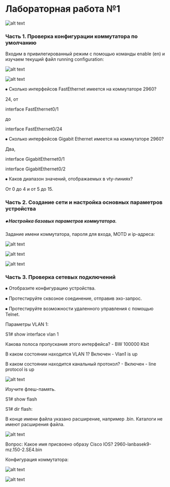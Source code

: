 # Лабораторная работа №1
![alt text](https://raw.githubusercontent.com/rpv101101/OTUS-homework/main/lab1/img/2022-10-01%2018_50_04-Lab_Basic_Switch_Configuration-1801-36784d.docx%20-%20WordPad.png)
### Часть 1. Проверка конфигурации коммутатора по умолчанию

Входим в привилегированный режим с помощью команды enable (en) и изучаем текущий файл running configuration:

![alt text](https://raw.githubusercontent.com/rpv101101/OTUS-homework/main/lab1/img/2022-10-01%2015_02_41-PC0.png)

![alt text](https://raw.githubusercontent.com/rpv101101/OTUS-homework/main/lab1/img/2022-10-01%2015_03_10-PC0.png)

⦁ Сколько интерфейсов FastEthernet имеется на коммутаторе 2960?

24, от

interface FastEthernet0/1

до

interface FastEthernet0/24

⦁ Сколько интерфейсов Gigabit Ethernet имеется на коммутаторе 2960?

Два, 

interface GigabitEthernet0/1

interface GigabitEthernet0/2

⦁ Каков диапазон значений, отображаемых в vty-линиях?

От 0 до 4 и от 5 до 15.

### Часть 2. Создание сети и настройка основных параметров устройства
##### ⦁	Настройка базовых параметров коммутатора.


Задание имени коммутатора, пароля для входа, MOTD и ip-адреса: 

![alt text](https://raw.githubusercontent.com/rpv101101/OTUS-homework/main/lab1/img/2022-10-01%2015_17_15-PC0.png)

![alt text](https://raw.githubusercontent.com/rpv101101/OTUS-homework/main/lab1/img/2022-10-01%2015_49_41-PC0.png)

![alt text](https://raw.githubusercontent.com/rpv101101/OTUS-homework/main/lab1/img/2022-10-01%2015_28_52-PC0.png)


### Часть 3. Проверка сетевых подключений
⦁	Отобразите конфигурацию устройства.

⦁	Протестируйте сквозное соединение, отправив эхо-запрос.

⦁	Протестируйте возможности удаленного управления с помощью Telnet.

Параметры VLAN 1:

S1# show interface vlan 1 

Какова полоса пропускания этого интерфейса? - BW 100000 Kbit

В каком состоянии находится VLAN 1? Включен - Vlan1 is up

В каком состоянии находится канальный протокол? - Включен -  line protocol is up

![alt text](https://raw.githubusercontent.com/rpv101101/OTUS-homework/main/lab1/img/2022-10-01%2016_17_26-PC0.png)

Изучите флеш-память.

S1# show flash 

S1# dir flash: 

В конце имени файла указано расширение, например .bin. Каталоги не имеют расширения файла.

![alt text](https://raw.githubusercontent.com/rpv101101/OTUS-homework/main/lab1/img/2022-10-01%2016_20_07-PC0.png)

Вопрос:
Какое имя присвоено образу Cisco IOS?
2960-lanbasek9-mz.150-2.SE4.bin

Конфигурация коммутатора:

![alt text](https://raw.githubusercontent.com/rpv101101/OTUS-homework/main/lab1/img/2022-10-01%2016_13_38-PC0.png)


![alt text](https://raw.githubusercontent.com/rpv101101/OTUS-homework/main/lab1/img/2022-10-01%2015_37_11-Cisco%20Packet%20Tracer%20-%20C__Users_user_Documents_OTUS_project1_ping.pkt.png)
